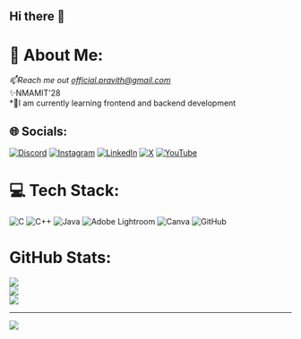## Hi there 👋

# 💫 About Me:
*📫Reach me out official.pravith@gmail.com <br>*✨NMAMIT'28<br>*🌱I am currently learning frontend and backend development


## 🌐 Socials:
[![Discord](https://img.shields.io/badge/Discord-%237289DA.svg?logo=discord&logoColor=white)](https://discord.gg/https://discord.gg/Ymsur4UMhS) [![Instagram](https://img.shields.io/badge/Instagram-%23E4405F.svg?logo=Instagram&logoColor=white)](https://instagram.com/@pravith_17) [![LinkedIn](https://img.shields.io/badge/LinkedIn-%230077B5.svg?logo=linkedin&logoColor=white)](https://linkedin.com/in/pravith-p-kotian-033000321) [![X](https://img.shields.io/badge/X-black.svg?logo=X&logoColor=white)](https://x.com/pravith_17) [![YouTube](https://img.shields.io/badge/YouTube-%23FF0000.svg?logo=YouTube&logoColor=white)](https://youtube.com/@pravithp) 

# 💻 Tech Stack:
![C](https://img.shields.io/badge/c-%2300599C.svg?style=plastic&logo=c&logoColor=white) ![C++](https://img.shields.io/badge/c++-%2300599C.svg?style=plastic&logo=c%2B%2B&logoColor=white) ![Java](https://img.shields.io/badge/java-%23ED8B00.svg?style=plastic&logo=openjdk&logoColor=white) ![Adobe Lightroom](https://img.shields.io/badge/Adobe%20Lightroom-31A8FF.svg?style=plastic&logo=Adobe%20Lightroom&logoColor=white) ![Canva](https://img.shields.io/badge/Canva-%2300C4CC.svg?style=plastic&logo=Canva&logoColor=white) ![GitHub](https://img.shields.io/badge/github-%23121011.svg?style=plastic&logo=github&logoColor=white)
# GitHub Stats:
![](https://github-readme-stats.vercel.app/api?username=pravith17&theme=dark&hide_border=true&include_all_commits=true&count_private=true)<br/>
![](https://github-readme-streak-stats.herokuapp.com/?user=pravith17&theme=dark&hide_border=true)<br/>
![](https://github-readme-stats.vercel.app/api/top-langs/?username=pravith17&theme=dark&hide_border=true&include_all_commits=true&count_private=true&layout=compact)

---
[![](https://visitcount.itsvg.in/api?id=pravith17&icon=0&color=12)](https://visitcount.itsvg.in)

<!-- Proudly created with GPRM ( https://gprm.itsvg.in ) -->
